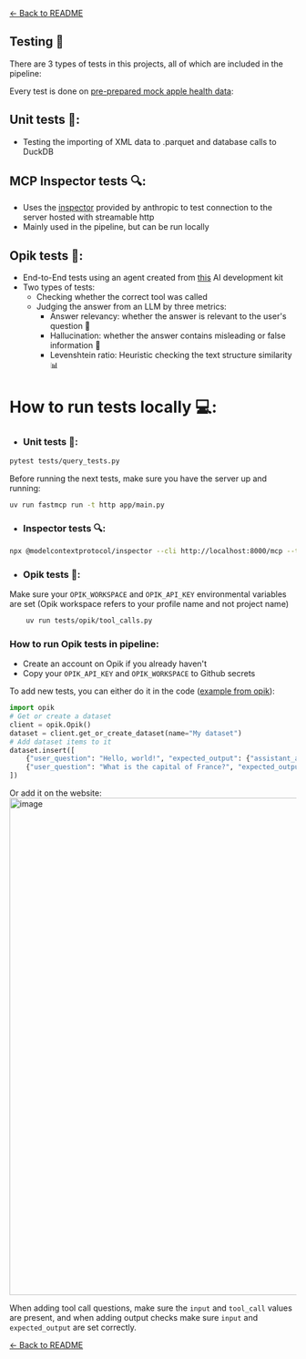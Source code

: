 [← Back to README](../README.md)

## Testing 🧪

There are 3 types of tests in this projects, all of which are included in the pipeline:

Every test is done on [pre-prepared mock apple health data](https://gist.github.com/czajkub/7ee7a01c35990f910f034f46dbf83b66):


## Unit tests 🔧:
  - Testing the importing of XML data to .parquet and database calls to DuckDB
   
## MCP Inspector tests 🔍:
  - Uses the [inspector](https://modelcontextprotocol.io/docs/tools/inspector) provided by anthropic to test connection to the server hosted with streamable http
  - Mainly used in the pipeline, but can be run locally
 
## Opik tests 🤖:
  - End-to-End tests using an agent created from [this](https://github.com/the-momentum/python-ai-kit) AI development kit
  - Two types of tests:
    -  Checking whether the correct tool was called
    -  Judging the answer from an LLM by three metrics:
       - Answer relevancy: whether the answer is relevant to the user's question 🎯
       - Hallucination: whether the answer contains misleading or false information 🚫
       - Levenshtein ratio: Heuristic checking the text structure similarity 📊
    
# How to run tests locally 💻:
- ### Unit tests 🔧: 
```bash
pytest tests/query_tests.py
```
 
Before running the next tests, make sure you have the server up and running:
```bash
uv run fastmcp run -t http app/main.py
```

- ### Inspector tests 🔍:
```bash
npx @modelcontextprotocol/inspector --cli http://localhost:8000/mcp --transport http --method tools/list
```

- ### Opik tests 🤖:
Make sure your `OPIK_WORKSPACE` and `OPIK_API_KEY` environmental variables are set
(Opik workspace refers to your profile name and not project name)
```bash
    uv run tests/opik/tool_calls.py
```

### How to run Opik tests in pipeline:
- Create an account on Opik if you already haven't
- Copy your `OPIK_API_KEY` and `OPIK_WORKSPACE` to Github secrets


To add new tests, you can either do it in the code ([example from opik](https://www.comet.com/docs/opik/evaluation/manage_datasets)):
```python
import opik
# Get or create a dataset
client = opik.Opik()
dataset = client.get_or_create_dataset(name="My dataset")
# Add dataset items to it
dataset.insert([
    {"user_question": "Hello, world!", "expected_output": {"assistant_answer": "Hello, world!"}},
    {"user_question": "What is the capital of France?", "expected_output": {"assistant_answer": "Paris"}},
])
```

Or add it on the website:
<img width="1919" height="873" alt="image" src="https://github.com/user-attachments/assets/dc9f3807-40b4-4227-b4c2-5a1ea44396e7" />

When adding tool call questions, make sure the `input` and `tool_call` values are present, and when adding output checks make sure `input` and `expected_output` are set correctly.

[← Back to README](../README.md)
